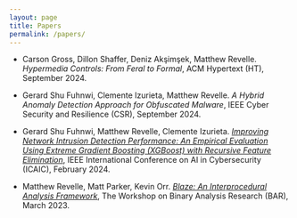 ```yaml
---
layout: page
title: Papers
permalink: /papers/
---
```


- Carson Gross, Dillon Shaffer, Deniz Akşimşek, Matthew Revelle. _Hypermedia Controls: From Feral to Formal_, ACM Hypertext (HT), September 2024.

- Gerard Shu Fuhnwi, Clemente Izurieta, Matthew Revelle. _A Hybrid Anomaly Detection Approach for Obfuscated Malware_, IEEE Cyber Security and Resilience (CSR), September 2024.

- Gerard Shu Fuhnwi, Matthew Revelle, Clemente Izurieta. [_Improving Network Intrusion Detection Performance: An Empirical Evaluation Using Extreme Gradient Boosting (XGBoost) with Recursive Feature Elimination_](https://www.researchgate.net/profile/Gerard-Shu-Fuhnwi/publication/378277014_Improving_Network_Intrusion_Detection_Performance_An_Empirical_Evaluation_Using_Extreme_Gradient_Boosting_XGBoost_with_Recursive_Feature_Elimination/links/65d1489801325d4652117e66/Improving-Network-Intrusion-Detection-Performance-An-Empirical-Evaluation-Using-Extreme-Gradient-Boosting-XGBoost-with-Recursive-Feature-Elimination.pdf), IEEE International Conference on AI in Cybersecurity (ICAIC), February 2024.

- Matthew Revelle, Matt Parker, Kevin Orr. [_Blaze: An Interprocedural Analysis Framework_](https://bar2023.github.io/2023papers/9/bar2023-final9.pdf), The Workshop on Binary Analysis Research (BAR), March 2023.
